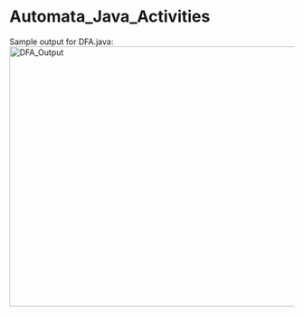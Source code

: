 # Automata_Java_Activities
Sample output for DFA.java:
<img width="1520" height="461" alt="DFA_Output" src="https://github.com/user-attachments/assets/3f038de2-3102-442d-8dcc-836391548ce6" />

